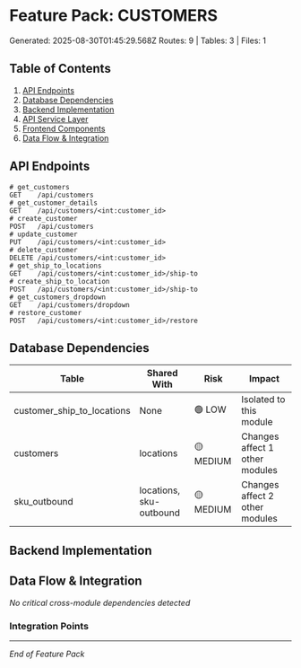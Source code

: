 # Feature Pack: CUSTOMERS
Generated: 2025-08-30T01:45:29.568Z
Routes: 9 | Tables: 3 | Files: 1

## Table of Contents
1. [API Endpoints](#api-endpoints)
2. [Database Dependencies](#database-dependencies)
3. [Backend Implementation](#backend-implementation)
4. [API Service Layer](#api-service-layer)
5. [Frontend Components](#frontend-components)
6. [Data Flow & Integration](#data-flow--integration)

## API Endpoints
```
# get_customers
GET    /api/customers
# get_customer_details
GET    /api/customers/<int:customer_id>
# create_customer
POST   /api/customers
# update_customer
PUT    /api/customers/<int:customer_id>
# delete_customer
DELETE /api/customers/<int:customer_id>
# get_ship_to_locations
GET    /api/customers/<int:customer_id>/ship-to
# create_ship_to_location
POST   /api/customers/<int:customer_id>/ship-to
# get_customers_dropdown
GET    /api/customers/dropdown
# restore_customer
POST   /api/customers/<int:customer_id>/restore
```

## Database Dependencies
| Table | Shared With | Risk | Impact |
|-------|-------------|------|--------|
| customer_ship_to_locations | None | 🟢 LOW | Isolated to this module |
| customers | locations | 🟡 MEDIUM | Changes affect 1 other modules |
| sku_outbound | locations, sku-outbound | 🟡 MEDIUM | Changes affect 2 other modules |

## Backend Implementation

## Data Flow & Integration
*No critical cross-module dependencies detected*

### Integration Points

---
*End of Feature Pack*